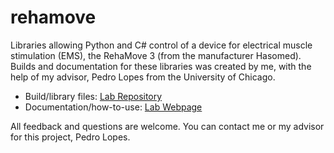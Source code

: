 # rehamove
Libraries allowing Python and C# control of a device for electrical muscle stimulation (EMS), the RehaMove 3 (from the manufacturer Hasomed). Builds and documentation for these libraries was created by me, with the help of my advisor, Pedro Lopes from the University of Chicago.

- Build/library files: [Lab Repository](https://github.com/humancomputerintegration/rehamove-integration-lib)
- Documentation/how-to-use: [Lab Webpage](https://lab.plopes.org/rehamove.html)

All feedback and questions are welcome. You can contact me or my advisor for this project, Pedro Lopes.
